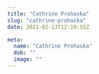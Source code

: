```yaml
---
title: "Cathrine Prohaska"
slug: "cathrine-prohaska"
date: 2021-02-13T12:19:55Z

meta:
  name: "Cathrine Prohaska"
  dob: ""
  image: ""
---
```


